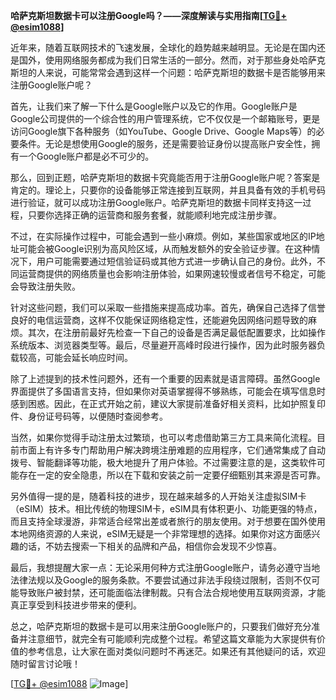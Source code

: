 **哈萨克斯坦数据卡可以注册Google吗？——深度解读与实用指南[[TG💪+ @esim1088](https://t.me/s/esim1088)]**

近年来，随着互联网技术的飞速发展，全球化的趋势越来越明显。无论是在国内还是国外，使用网络服务都成为我们日常生活的一部分。然而，对于那些身处哈萨克斯坦的人来说，可能常常会遇到这样一个问题：哈萨克斯坦的数据卡是否能够用来注册Google账户呢？

首先，让我们来了解一下什么是Google账户以及它的作用。Google账户是Google公司提供的一个综合性的用户管理系统，它不仅仅是一个邮箱账号，更是访问Google旗下各种服务（如YouTube、Google Drive、Google Maps等）的必要条件。无论是想使用Google的服务，还是需要验证身份以提高账户安全性，拥有一个Google账户都是必不可少的。

那么，回到正题，哈萨克斯坦的数据卡究竟能否用于注册Google账户呢？答案是肯定的。理论上，只要你的设备能够正常连接到互联网，并且具备有效的手机号码进行验证，就可以成功注册Google账户。哈萨克斯坦的数据卡同样支持这一过程，只要你选择正确的运营商和服务套餐，就能顺利地完成注册步骤。

不过，在实际操作过程中，可能会遇到一些小麻烦。例如，某些国家或地区的IP地址可能会被Google识别为高风险区域，从而触发额外的安全验证步骤。在这种情况下，用户可能需要通过短信验证码或其他方式进一步确认自己的身份。此外，不同运营商提供的网络质量也会影响注册体验，如果网速较慢或者信号不稳定，可能会导致注册失败。

针对这些问题，我们可以采取一些措施来提高成功率。首先，确保自己选择了信誉良好的电信运营商，这样不仅能保证网络稳定性，还能避免因网络问题导致的麻烦。其次，在注册前最好先检查一下自己的设备是否满足最低配置要求，比如操作系统版本、浏览器类型等。最后，尽量避开高峰时段进行操作，因为此时服务器负载较高，可能会延长响应时间。

除了上述提到的技术性问题外，还有一个重要的因素就是语言障碍。虽然Google界面提供了多国语言支持，但如果你对英语掌握得不够熟练，可能会在填写信息时感到困惑。因此，在正式开始之前，建议大家提前准备好相关资料，比如护照复印件、身份证号码等，以便随时查阅参考。

当然，如果你觉得手动注册太过繁琐，也可以考虑借助第三方工具来简化流程。目前市面上有许多专门帮助用户解决跨境注册难题的应用程序，它们通常集成了自动拨号、智能翻译等功能，极大地提升了用户体验。不过需要注意的是，这类软件可能存在一定的安全隐患，所以在下载和安装之前一定要仔细甄别其来源是否可靠。

另外值得一提的是，随着科技的进步，现在越来越多的人开始关注虚拟SIM卡（eSIM）技术。相比传统的物理SIM卡，eSIM具有体积更小、功能更强的特点，而且支持全球漫游，非常适合经常出差或者旅行的朋友使用。对于想要在国外使用本地网络资源的人来说，eSIM无疑是一个非常理想的选择。如果你对这方面感兴趣的话，不妨去搜索一下相关的品牌和产品，相信你会发现不少惊喜。

最后，我想提醒大家一点：无论采用何种方式注册Google账户，请务必遵守当地法律法规以及Google的服务条款。不要尝试通过非法手段绕过限制，否则不仅可能导致账户被封禁，还可能面临法律制裁。只有合法合规地使用互联网资源，才能真正享受到科技进步带来的便利。

总之，哈萨克斯坦的数据卡是可以用来注册Google账户的，只要我们做好充分准备并注意细节，就完全有可能顺利完成整个过程。希望这篇文章能为大家提供有价值的参考信息，让大家在面对类似问题时不再迷茫。如果还有其他疑问的话，欢迎随时留言讨论哦！

[[TG💪+ @esim1088](https://t.me/s/esim1088) ![Image](https://i.postimg.cc/4NQfJmqS/Snipaste-2025-05-13-00-14-12.png)]